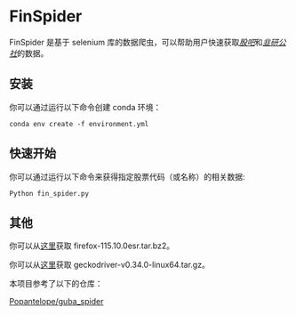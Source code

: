 # FinSpider
FinSpider 是基于 selenium 库的数据爬虫，可以帮助用户快速获取[*股吧*](https://guba.eastmoney.com/)和[*韭研公社*](https://www.jiuyangongshe.com/)的数据。

## 安装

你可以通过运行以下命令创建 conda 环境：

```
conda env create -f environment.yml
```

## 快速开始

你可以通过运行以下命令来获得指定股票代码（或名称）的相关数据:

```
Python fin_spider.py
```

## 其他

你可以从[这里](https://ftp.mozilla.org/pub/firefox/releases/115.10.0esr/linux-x86_64/en-US/)获取 firefox-115.10.0esr.tar.bz2。

你可以从[这里](https://github.com/mozilla/geckodriver/releases/download/v0.34.0/geckodriver-v0.34.0-linux64.tar.gz)获取 geckodriver-v0.34.0-linux64.tar.gz。

本项目参考了以下的仓库：

[Popantelope/guba_spider](https://github.com/Popantelope/guba_spider)
